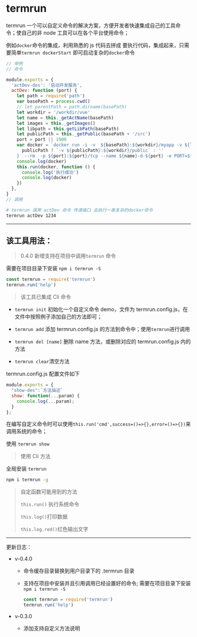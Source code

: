 # termrun

termrun 一个可以自定义命令的解决方案，方便开发者快速集成自己的工具命令；使自己的非 node 工具可以在各个平台使用命令；

例如`docker`命令的集成，利用熟悉的 js 代码去拼成 要执行代码，集成起来，只需要简单`termrun dockerStart` 即可启动复杂的`docker`命令

```js
// 举例
// 命令

module.exports = {
  'actDev-des': '启动开发服务',
  actDev: function (port) {
    let path = require('path')
    var basePath = process.cwd()
    // let parentPath = path.dirname(basePath)
    let workdir = '/workdir/vue'
    let name = this._getActName(basePath)
    let images = this._getImages()
    let libpath = this.getLibPath(basePath)
    let publicPath = this._getPublic(basePath + '/src')
    port = port || 1900
    var docker = `docker run -i -v  ${basePath}:${workdir}/myapp -v ${libpath}:${workdir}/lib  ${
      publicPath ? `-v ${publicPath}:${workdir}/public` : ''
    }  --rm  -p ${port}:${port}/tcp --name ${name}-d-${port} -e PORT=${port} ${images}  yarn start  `
    console.log(docker)
    this.run(docker, function () {
      console.log('执行成功')
      console.log(docker)
    })
  },
}
// 调用
```

```bash
# termrun 调用 actDev 命令 传递端口 会执行一串复杂的docker命令
termrun actDev 1234
```

---

## 该工具用法：

> 0.4.0 新增支持在项目中调用`termrun` 命令

需要在项目目录下安装 `npm i termrun -S`

```js
const termrun = require('termrun')
termrun.run('help')
```

> 该工具已集成 Cli 命令

- `termrun init` 初始化一个自定义命令 demo，文件为 termrun.config.js，在文件中按照例子添加自己的方法即可；

- `termrun add` 添加 termrun.config.js 的方法到命令中；使用`termrun`进行调用

- `termrun del [name]` 删除 name 方法，或删除对应的 termrun.config.js 内的方法

- `termrun clear`清空方法

termrun.config.js 配置文件如下

```js
module.exports = {
  "show-des":`方法描述`
  show: function(...param) {
    console.log(...param);
  }
};
```

在编写自定义命令时可以使用`this.run('cmd',success=()=>{},error=()=>{})`来调用系统的命令；

使用 `termrun show`

> 使用 Cli 方法

全局安装 `termrun`

```bash
npm i termrun -g
```

> 自定函数可能用到的方法
>
> `this.run()` 执行系统命令
>
> `this.log()`打印数据
>
> `this.log.red()`红色输出文字

---

更新日志：

- v-0.4.0

  - 命令缓存目录替换到用户目录下的 .termrun 目录
  - 支持在项目中安装并且引用调用已经设置好的命令;
    需要在项目目录下安装 `npm i termrun -S`

    ```js
    const termrun = require('termrun')
    termrun.run('help')
    ```

- v-0.3.0
  - 添加支持自定义方法说明
